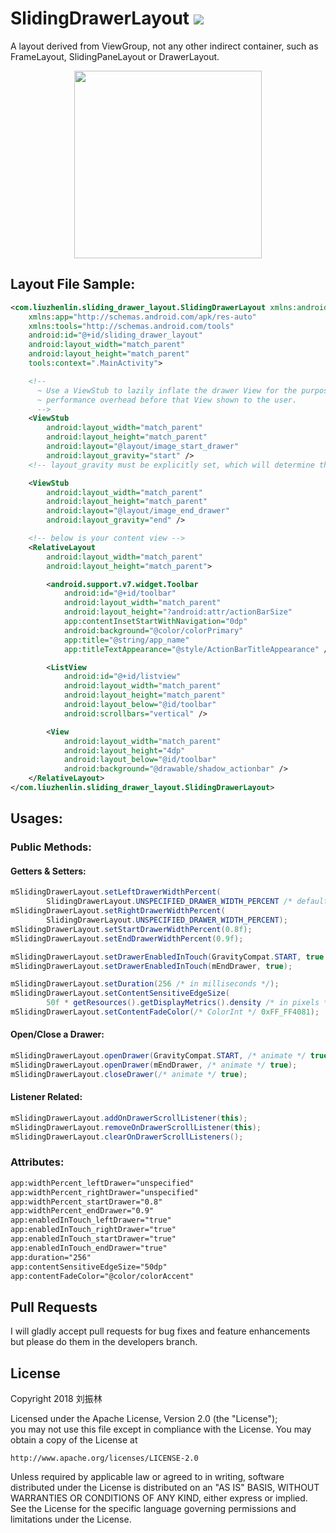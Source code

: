 # SlidingDrawerLayout [![](https://jitpack.io/v/freeze-frame/SlidingDrawerLayout.svg)](https://jitpack.io/#freeze-frame/SlidingDrawerLayout)

A layout derived from ViewGroup, not any other indirect container, such as FrameLayout, SlidingPaneLayout or DrawerLayout.

<div align="center">
    <img src="https://github.com/ApksHolder/SlidingDrawerLayout/blob/master/SlidingDrawerLayout.gif" width="300">
</div>


## Layout File Sample:
```xml
<com.liuzhenlin.sliding_drawer_layout.SlidingDrawerLayout xmlns:android="http://schemas.android.com/apk/res/android"
    xmlns:app="http://schemas.android.com/apk/res-auto"
    xmlns:tools="http://schemas.android.com/tools"
    android:id="@+id/sliding_drawer_layout"
    android:layout_width="match_parent"
    android:layout_height="match_parent"
    tools:context=".MainActivity">

    <!--
      ~ Use a ViewStub to lazily inflate the drawer View for the purpose of avoiding unnecessary
      ~ performance overhead before that View shown to the user.
      -->
    <ViewStub
        android:layout_width="match_parent"
        android:layout_height="match_parent"
        android:layout="@layout/image_start_drawer"
        android:layout_gravity="start" />
    <!-- layout_gravity must be explicitly set, which will determine the drawer's placement -->

    <ViewStub
        android:layout_width="match_parent"
        android:layout_height="match_parent"
        android:layout="@layout/image_end_drawer"
        android:layout_gravity="end" />

    <!-- below is your content view -->
    <RelativeLayout
        android:layout_width="match_parent"
        android:layout_height="match_parent">

        <android.support.v7.widget.Toolbar
            android:id="@+id/toolbar"
            android:layout_width="match_parent"
            android:layout_height="?android:attr/actionBarSize"
            app:contentInsetStartWithNavigation="0dp"
            android:background="@color/colorPrimary"
            app:title="@string/app_name"
            app:titleTextAppearance="@style/ActionBarTitleAppearance" />

        <ListView
            android:id="@+id/listview"
            android:layout_width="match_parent"
            android:layout_height="match_parent"
            android:layout_below="@id/toolbar"
            android:scrollbars="vertical" />

        <View
            android:layout_width="match_parent"
            android:layout_height="4dp"
            android:layout_below="@id/toolbar"
            android:background="@drawable/shadow_actionbar" />
    </RelativeLayout>
</com.liuzhenlin.sliding_drawer_layout.SlidingDrawerLayout>
```


## Usages:
### Public Methods:
#### Getters & Setters:
```Java
mSlidingDrawerLayout.setLeftDrawerWidthPercent(
        SlidingDrawerLayout.UNSPECIFIED_DRAWER_WIDTH_PERCENT /* default value */);
mSlidingDrawerLayout.setRightDrawerWidthPercent(
        SlidingDrawerLayout.UNSPECIFIED_DRAWER_WIDTH_PERCENT);
mSlidingDrawerLayout.setStartDrawerWidthPercent(0.8f);
mSlidingDrawerLayout.setEndDrawerWidthPercent(0.9f);

mSlidingDrawerLayout.setDrawerEnabledInTouch(GravityCompat.START, true /* default value */);
mSlidingDrawerLayout.setDrawerEnabledInTouch(mEndDrawer, true);

mSlidingDrawerLayout.setDuration(256 /* in milliseconds */);
mSlidingDrawerLayout.setContentSensitiveEdgeSize(
        50f * getResources().getDisplayMetrics().density /* in pixels */);
mSlidingDrawerLayout.setContentFadeColor(/* ColorInt */ 0xFF_FF4081);
```

#### Open/Close a Drawer:
```Java
mSlidingDrawerLayout.openDrawer(GravityCompat.START, /* animate */ true);
mSlidingDrawerLayout.openDrawer(mEndDrawer, /* animate */ true);
mSlidingDrawerLayout.closeDrawer(/* animate */ true);
```

#### Listener Related:
```Java
mSlidingDrawerLayout.addOnDrawerScrollListener(this);
mSlidingDrawerLayout.removeOnDrawerScrollListener(this);
mSlidingDrawerLayout.clearOnDrawerScrollListeners();
```

### Attributes:
```xml
app:widthPercent_leftDrawer="unspecified"
app:widthPercent_rightDrawer="unspecified"
app:widthPercent_startDrawer="0.8"
app:widthPercent_endDrawer="0.9"
app:enabledInTouch_leftDrawer="true"
app:enabledInTouch_rightDrawer="true"
app:enabledInTouch_startDrawer="true"
app:enabledInTouch_endDrawer="true"
app:duration="256"
app:contentSensitiveEdgeSize="50dp"
app:contentFadeColor="@color/colorAccent"
```


## Pull Requests
I will gladly accept pull requests for bug fixes and feature enhancements but please do them
in the developers branch.


## License
Copyright 2018 刘振林

Licensed under the Apache License, Version 2.0 (the "License"); <br>
you may not use this file except in compliance with the License. You may obtain a copy of the License at

    http://www.apache.org/licenses/LICENSE-2.0

Unless required by applicable law or agreed to in writing, software distributed under the License
is distributed on an "AS IS" BASIS, WITHOUT WARRANTIES OR CONDITIONS OF ANY KIND, either express
or implied. See the License for the specific language governing permissions and limitations
under the License.
